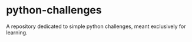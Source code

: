 # python-challenges
A repository dedicated to simple python challenges, meant exclusively for learning.
